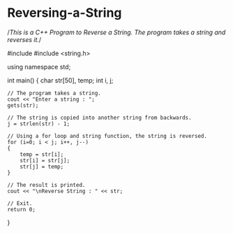 # Reversing-a-String

/*This is a C++ Program to Reverse a String.
The program takes a string and reverses it.*/

#include <iostream>
#include <string.h>

using namespace std;

int main()
{
    char str[50], temp;
    int i, j;
    
    // The program takes a string.
    cout << "Enter a string : ";
    gets(str);
    
    // The string is copied into another string from backwards.
    j = strlen(str) - 1;
    
    // Using a for loop and string function, the string is reversed.
    for (i=0; i < j; i++, j--)
    {
        temp = str[i];
        str[i] = str[j];
        str[j] = temp;
    }
    
    // The result is printed.
    cout << "\nReverse String : " << str;
    
    // Exit.
    return 0;
}
